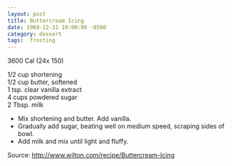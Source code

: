 ```yaml
---
layout: post
title: Buttercream Icing
date: 1969-12-31 19:00:00 -0500
category: dessert
tags:  frosting
---
```

3600 Cal (24x 150)

1/2 cup shortening  
1/2 cup butter, softened  
1 tsp. clear vanilla extract  
4 cups powdered sugar  
2 Tbsp. milk  

* Mix shortening and butter.  Add vanilla.
* Gradually add sugar, beating well on medium speed, scraping sides of bowl.
* Add milk and mix until light and fluffy.

Source: <http://www.wilton.com/recipe/Buttercream-Icing>
